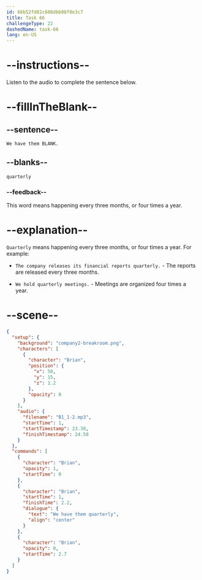 ```yaml
---
id: 66b52fd82c608dbb08f0e3c7
title: Task 66
challengeType: 22
dashedName: task-66
lang: en-US
---
```

<!-- (Audio) Brian: We have them quarterly. -->

# --instructions--

Listen to the audio to complete the sentence below.

# --fillInTheBlank--

## --sentence--

`We have them BLANK.`

## --blanks--

`quarterly`

### --feedback--

This word means happening every three months, or four times a year.

# --explanation--

`Quarterly` means happening every three months, or four times a year. For example:

- `The company releases its financial reports quarterly.` - The reports are released every three months.

- `We hold quarterly meetings.` - Meetings are organized four times a year.

# --scene--

```json
{
  "setup": {
    "background": "company2-breakroom.png",
    "characters": [
      {
        "character": "Brian",
        "position": {
          "x": 50,
          "y": 15,
          "z": 1.2
        },
        "opacity": 0
      }
    ],
    "audio": {
      "filename": "B1_1-2.mp3",
      "startTime": 1,
      "startTimestamp": 23.38,
      "finishTimestamp": 24.58
    }
  },
  "commands": [
    {
      "character": "Brian",
      "opacity": 1,
      "startTime": 0
    },
    {
      "character": "Brian",
      "startTime": 1,
      "finishTime": 2.2,
      "dialogue": {
        "text": "We have them quarterly",
        "align": "center"
      }
    },
    {
      "character": "Brian",
      "opacity": 0,
      "startTime": 2.7
    }
  ]
}
```
